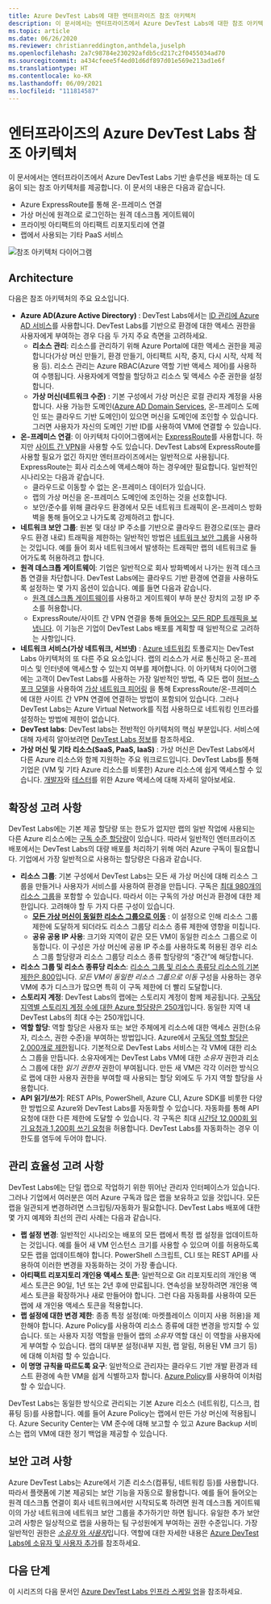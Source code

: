 ```yaml
---
title: Azure DevTest Labs에 대한 엔터프라이즈 참조 아키텍처
description: 이 문서에서는 엔터프라이즈에서 Azure DevTest Labs에 대한 참조 아키텍처 지침을 제공합니다.
ms.topic: article
ms.date: 06/26/2020
ms.reviewer: christianreddington,anthdela,juselph
ms.openlocfilehash: 2a7c98784e230292afdb5cd217c2f0455034ad70
ms.sourcegitcommit: a434cfeee5f4ed01d6df897d01e569e213ad1e6f
ms.translationtype: HT
ms.contentlocale: ko-KR
ms.lasthandoff: 06/09/2021
ms.locfileid: "111814587"
---
```

# <a name="azure-devtest-labs-reference-architecture-for-enterprises"></a>엔터프라이즈의 Azure DevTest Labs 참조 아키텍처
이 문서에서는 엔터프라이즈에서 Azure DevTest Labs 기반 솔루션을 배포하는 데 도움이 되는 참조 아키텍처를 제공합니다. 이 문서의 내용은 다음과 같습니다.
- Azure ExpressRoute를 통해 온-프레미스 연결
- 가상 머신에 원격으로 로그인하는 원격 데스크톱 게이트웨이
- 프라이빗 아티팩트의 아티팩트 리포지토리에 연결
- 랩에서 사용되는 기타 PaaS 서비스

![참조 아키텍처 다이어그램](./media/devtest-lab-reference-architecture/reference-architecture.png)

## <a name="architecture"></a>Architecture
다음은 참조 아키텍처의 주요 요소입니다.

- **Azure AD(Azure Active Directory)** : DevTest Labs에서는 [ID 관리에 Azure AD 서비스](../active-directory/fundamentals/active-directory-whatis.md)를 사용합니다. DevTest Labs를 기반으로 환경에 대한 액세스 권한을 사용자에게 부여하는 경우 다음 두 가지 주요 측면을 고려하세요.
    - **리소스 관리**: 리소스를 관리하기 위해 Azure Portal에 대한 액세스 권한을 제공합니다(가상 머신 만들기, 환경 만들기, 아티팩트 시작, 중지, 다시 시작, 삭제 적용 등). 리소스 관리는 Azure RBAC(Azure 역할 기반 액세스 제어)를 사용하여 수행됩니다. 사용자에게 역할을 할당하고 리소스 및 액세스 수준 권한을 설정합니다.
    - **가상 머신(네트워크 수준)** : 기본 구성에서 가상 머신은 로컬 관리자 계정을 사용합니다. 사용 가능한 도메인([Azure AD Domain Services](../active-directory-domain-services/overview.md), 온-프레미스 도메인 또는 클라우드 기반 도메인)이 있으면 머신을 도메인에 조인할 수 있습니다. 그러면 사용자가 자신의 도메인 기반 ID를 사용하여 VM에 연결할 수 있습니다.
- **온-프레미스 연결**: 이 아키텍처 다이어그램에서는 [ExpressRoute](../expressroute/expressroute-introduction.md)를 사용합니다. 하지만 [사이트 간 VPN](../vpn-gateway/vpn-gateway-about-vpn-gateway-settings.md)을 사용할 수도 있습니다. DevTest Labs에 ExpressRoute를 사용할 필요가 없긴 하지만 엔터프라이즈에서는 일반적으로 사용됩니다. ExpressRoute는 회사 리소스에 액세스해야 하는 경우에만 필요합니다. 일반적인 시나리오는 다음과 같습니다.
    - 클라우드로 이동할 수 없는 온-프레미스 데이터가 있습니다.
    - 랩의 가상 머신을 온-프레미스 도메인에 조인하는 것을 선호합니다.
    - 보안/준수를 위해 클라우드 환경에서 모든 네트워크 트래픽이 온-프레미스 방화벽을 통해 들어오고 나가도록 강제하려고 합니다.
- **네트워크 보안 그룹**: 원본 및 대상 IP 주소를 기반으로 클라우드 환경으로(또는 클라우드 환경 내로) 트래픽을 제한하는 일반적인 방법은 [네트워크 보안 그룹](../virtual-network/network-security-groups-overview.md)을 사용하는 것입니다. 예를 들어 회사 네트워크에서 발생하는 트래픽만 랩의 네트워크로 들어가도록 허용하려고 합니다.
- **원격 데스크톱 게이트웨이**: 기업은 일반적으로 회사 방화벽에서 나가는 원격 데스크톱 연결을 차단합니다. DevTest Labs에는 클라우드 기반 환경에 연결을 사용하도록 설정하는 몇 가지 옵션이 있습니다. 예를 들면 다음과 같습니다.
  - [원격 데스크톱 게이트웨이](/windows-server/remote/remote-desktop-services/desktop-hosting-logical-architecture)를 사용하고 게이트웨이 부하 분산 장치의 고정 IP 주소를 허용합니다.
  - ExpressRoute/사이트 간 VPN 연결을 통해 [들어오는 모든 RDP 트래픽을 보냅니다](../vpn-gateway/vpn-gateway-forced-tunneling-rm.md). 이 기능은 기업이 DevTest Labs 배포를 계획할 때 일반적으로 고려하는 사항입니다.
- **네트워크 서비스(가상 네트워크, 서브넷)** : [Azure 네트워킹](../networking/fundamentals/networking-overview.md) 토폴로지는 DevTest Labs 아키텍처의 또 다른 주요 요소입니다. 랩의 리소스가 서로 통신하고 온-프레미스 및 인터넷에 액세스할 수 있는지 여부를 제어합니다. 이 아키텍처 다이어그램에는 고객이 DevTest Labs를 사용하는 가장 일반적인 방법, 즉 모든 랩이 [허브-스포크 모델](/azure/architecture/reference-architectures/hybrid-networking/hub-spoke)을 사용하여 [가상 네트워크 피어링](../virtual-network/virtual-network-peering-overview.md) 을 통해 ExpressRoute/온-프레미스에 대한 사이트 간 VPN 연결에 연결하는 방법이 포함되어 있습니다. 그러나 DevTest Labs는 Azure Virtual Network를 직접 사용하므로 네트워킹 인프라를 설정하는 방법에 제한이 없습니다.
- **DevTest labs**: DevTest labs는 전반적인 아키텍처의 핵심 부분입니다. 서비스에 대해 자세히 알아보려면 [DevTest Labs 정보](devtest-lab-overview.md)를 참조하세요.
- **가상 머신 및 기타 리소스(SaaS, PaaS, IaaS)** : 가상 머신은 DevTest Labs에서 다른 Azure 리소스와 함께 지원하는 주요 워크로드입니다. DevTest Labs를 통해 기업은 (VM 및 기타 Azure 리소스를 비롯한) Azure 리소스에 쉽게 액세스할 수 있습니다. [개발자](devtest-lab-developer-lab.md)와 [테스터](devtest-lab-test-env.md)를 위한 Azure 액세스에 대해 자세히 알아보세요.

## <a name="scalability-considerations"></a>확장성 고려 사항
DevTest Labs에는 기본 제공 할당량 또는 한도가 없지만 랩의 일반 작업에 사용되는 다른 Azure 리소스에는 [구독 수준 할당량](../azure-resource-manager/management/azure-subscription-service-limits.md)이 있습니다. 따라서 일반적인 엔터프라이즈 배포에서는 DevTest Labs의 대량 배포를 처리하기 위해 여러 Azure 구독이 필요합니다. 기업에서 가장 일반적으로 사용하는 할당량은 다음과 같습니다.

- **리소스 그룹**: 기본 구성에서 DevTest Labs는 모든 새 가상 머신에 대해 리소스 그룹을 만들거나 사용자가 서비스를 사용하여 환경을 만듭니다. 구독은 [최대 980개의 리소스 그룹](../azure-resource-manager/management/azure-subscription-service-limits.md#subscription-limits)을 포함할 수 있습니다. 따라서 이는 구독의 가상 머신과 환경에 대한 제한입니다. 고려해야 할 두 가지 다른 구성이 있습니다.
    - **[모든 가상 머신이 동일한 리소스 그룹으로 이동](resource-group-control.md)** : 이 설정으로 인해 리소스 그룹 제한에 도달하게 되더라도 리소스 그룹당 리소스 종류 제한에 영향을 미칩니다.
    - **공유 공용 IP 사용**: 크기와 지역이 같은 모든 VM이 동일한 리소스 그룹으로 이동합니다. 이 구성은 가상 머신에 공용 IP 주소를 사용하도록 허용된 경우 리소스 그룹 할당량과 리소스 그룹당 리소스 종류 할당량의 “중간”에 해당합니다.
- **리소스 그룹 및 리소스 종류당 리소스**: [리소스 그룹 및 리소스 종류당 리소스의 기본 제한은 800](../azure-resource-manager/management/azure-subscription-service-limits.md#resource-group-limits)입니다.  *모든 VM이 동일한 리소스 그룹으로 이동* 구성을 사용하는 경우 VM에 추가 디스크가 많으면 특히 이 구독 제한에 더 빨리 도달합니다.
- **스토리지 계정**: DevTest Labs의 랩에는 스토리지 계정이 함께 제공됩니다. [구독당 지역별 스토리지 계정 수에 대한 Azure 할당량은 250개](../azure-resource-manager/management/azure-subscription-service-limits.md#storage-limits)입니다. 동일한 지역 내 DevTest Labs의 최대 수는 250개입니다.
- **역할 할당**: 역할 할당은 사용자 또는 보안 주체에게 리소스에 대한 액세스 권한(소유자, 리소스, 권한 수준)을 부여하는 방법입니다. Azure에서 [구독당 역할 할당은 2,000개로 제한](../azure-resource-manager/management/azure-subscription-service-limits.md#azure-rbac-limits)됩니다. 기본적으로 DevTest Labs 서비스는 각 VM에 대한 리소스 그룹을 만듭니다. 소유자에게는 DevTest Labs VM에 대한 *소유자* 권한과 리소스 그룹에 대한 *읽기 권한자* 권한이 부여됩니다. 만든 새 VM은 각각 이러한 방식으로 랩에 대한 사용자 권한을 부여할 때 사용되는 할당 외에도 두 가지 역할 할당을 사용합니다.
- **API 읽기/쓰기**: REST APIs, PowerShell, Azure CLI, Azure SDK를 비롯한 다양한 방법으로 Azure와 DevTest Labs를 자동화할 수 있습니다. 자동화를 통해 API 요청에 대한 다른 제한에 도달할 수 있습니다. 각 구독은 최대 [시간당 12,000회 읽기 요청과 1,200회 쓰기 요청](../azure-resource-manager/management/request-limits-and-throttling.md)을 허용합니다. DevTest Labs를 자동화하는 경우 이 한도를 염두에 두어야 합니다.

## <a name="manageability-considerations"></a>관리 효율성 고려 사항
DevTest Labs에는 단일 랩으로 작업하기 위한 뛰어난 관리자 인터페이스가 있습니다. 그러나 기업에서 여러분은 여러 Azure 구독과 많은 랩을 보유하고 있을 것입니다. 모든 랩을 일관되게 변경하려면 스크립팅/자동화가 필요합니다. DevTest Labs 배포에 대한 몇 가지 예제와 최선의 관리 사례는 다음과 같습니다.

- **랩 설정 변경**: 일반적인 시나리오는 배포의 모든 랩에서 특정 랩 설정을 업데이트하는 것입니다. 예를 들어 새 VM 인스턴스 크기를 사용할 수 있으며 이를 허용하도록 모든 랩을 업데이트해야 합니다. PowerShell 스크립트, CLI 또는 REST API를 사용하여 이러한 변경을 자동화하는 것이 가장 좋습니다.  
- **아티팩트 리포지토리 개인용 액세스 토큰**: 일반적으로 Git 리포지토리의 개인용 액세스 토큰은 90일, 1년 또는 2년 후에 만료됩니다. 연속성을 보장하려면 개인용 액세스 토큰을 확장하거나 새로 만들어야 합니다. 그런 다음 자동화를 사용하여 모든 랩에 새 개인용 액세스 토큰을 적용합니다.
- **랩 설정에 대한 변경 제한**: 종종 특정 설정(예: 마켓플레이스 이미지 사용 허용)을 제한해야 합니다. Azure Policy를 사용하여 리소스 종류에 대한 변경을 방지할 수 있습니다. 또는 사용자 지정 역할을 만들어 랩의 *소유자* 역할 대신 이 역할을 사용자에게 부여할 수 있습니다. 랩의 대부분 설정(내부 지원, 랩 알림, 허용된 VM 크기 등)에 대해 이처럼 할 수 있습니다.
- **이 명명 규칙을 따르도록 요구**: 일반적으로 관리자는 클라우드 기반 개발 환경과 테스트 환경에 속한 VM을 쉽게 식별하고자 합니다. [Azure Policy](https://github.com/Azure/azure-policy/tree/master/samples/TextPatterns/allow-multiple-name-patterns)를 사용하여 이처럼 할 수 있습니다.

DevTest Labs는 동일한 방식으로 관리되는 기본 Azure 리소스 (네트워킹, 디스크, 컴퓨팅 등)를 사용합니다. 예를 들어 Azure Policy는 랩에서 만든 가상 머신에 적용됩니다. Azure Security Center는 VM 준수에 대해 보고할 수 있고 Azure Backup 서비스는 랩의 VM에 대한 정기 백업을 제공할 수 있습니다.

## <a name="security-considerations"></a>보안 고려 사항
Azure DevTest Labs는 Azure에서 기존 리소스(컴퓨팅, 네트워킹 등)를 사용합니다. 따라서 플랫폼에 기본 제공되는 보안 기능을 자동으로 활용합니다. 예를 들어 들어오는 원격 데스크톱 연결이 회사 네트워크에서만 시작되도록 하려면 원격 데스크톱 게이트웨이의 가상 네트워크에 네트워크 보안 그룹을 추가하기만 하면 됩니다. 유일한 추가 보안 고려 사항은 일상적으로 랩을 사용하는 팀 구성원에게 부여하는 권한 수준입니다. 가장 일반적인 권한은 [*소유자* 와 *사용자*](devtest-lab-add-devtest-user.md)입니다. 역할에 대한 자세한 내용은 [Azure DevTest Labs에 소유자 및 사용자 추가](devtest-lab-add-devtest-user.md)를 참조하세요.

## <a name="next-steps"></a>다음 단계
이 시리즈의 다음 문서인 [Azure DevTest Labs 인프라 스케일 업](devtest-lab-guidance-scale.md)을 참조하세요.